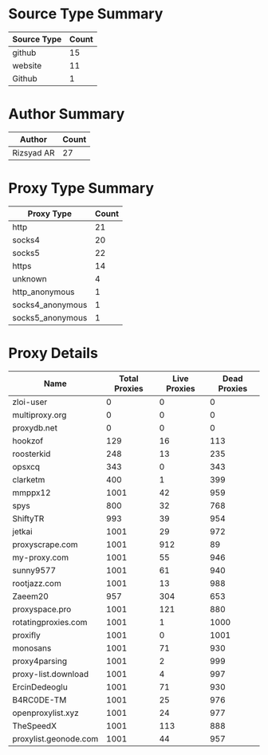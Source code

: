 # Source Type Summary

| Source Type | Count |
|-------------|-------|
| github | 15 |
| website | 11 |
| Github | 1 |


# Author Summary

| Author | Count |
|--------|-------|
| Rizsyad AR | 27 |


# Proxy Type Summary

| Proxy Type | Count |
|------------|-------|
| http | 21 |
| socks4 | 20 |
| socks5 | 22 |
| https | 14 |
| unknown | 4 |
| http_anonymous | 1 |
| socks4_anonymous | 1 |
| socks5_anonymous | 1 |


# Proxy Details

| Name | Total Proxies | Live Proxies | Dead Proxies |
|------|---------------|--------------|---------------|
| zloi-user | 0 | 0 | 0 |
| multiproxy.org | 0 | 0 | 0 |
| proxydb.net | 0 | 0 | 0 |
| hookzof | 129 | 16 | 113 |
| roosterkid | 248 | 13 | 235 |
| opsxcq | 343 | 0 | 343 |
| clarketm | 400 | 1 | 399 |
| mmppx12 | 1001 | 42 | 959 |
| spys | 800 | 32 | 768 |
| ShiftyTR | 993 | 39 | 954 |
| jetkai | 1001 | 29 | 972 |
| proxyscrape.com | 1001 | 912 | 89 |
| my-proxy.com | 1001 | 55 | 946 |
| sunny9577 | 1001 | 61 | 940 |
| rootjazz.com | 1001 | 13 | 988 |
| Zaeem20 | 957 | 304 | 653 |
| proxyspace.pro | 1001 | 121 | 880 |
| rotatingproxies.com | 1001 | 1 | 1000 |
| proxifly | 1001 | 0 | 1001 |
| monosans | 1001 | 71 | 930 |
| proxy4parsing | 1001 | 2 | 999 |
| proxy-list.download | 1001 | 4 | 997 |
| ErcinDedeoglu | 1001 | 71 | 930 |
| B4RC0DE-TM | 1001 | 25 | 976 |
| openproxylist.xyz | 1001 | 24 | 977 |
| TheSpeedX | 1001 | 113 | 888 |
| proxylist.geonode.com | 1001 | 44 | 957 |
